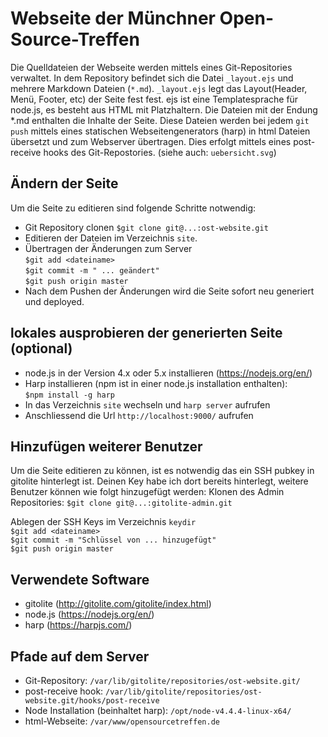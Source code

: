 # Webseite der Münchner Open-Source-Treffen

Die Quelldateien der Webseite werden mittels eines Git-Repositories verwaltet. In dem Repository befindet sich die Datei `_layout.ejs` und mehrere Markdown Dateien (`*.md`). `_layout.ejs` legt das Layout(Header, Menü, Footer, etc) der Seite fest fest. ejs ist eine Templatesprache für node.js, es besteht aus HTML mit Platzhaltern. Die Dateien mit der Endung *.md enthalten die Inhalte der Seite. Diese Dateien werden bei jedem `git push` mittels eines statischen Webseitengenerators (harp) in html Dateien übersetzt und zum Webserver übertragen. Dies erfolgt mittels eines post-receive hooks des Git-Repostories. (siehe auch: `uebersicht.svg`)

## Ändern der Seite

Um die Seite zu editieren sind folgende Schritte notwendig:
* Git Repository clonen
  `$git clone git@...:ost-website.git`
* Editieren der Dateien im Verzeichnis `site`. 
* Übertragen der Änderungen zum Server   
  `$git add <dateiname>`   
  `$git commit -m " ... geändert"`   
  `$git push origin master`   
* Nach dem Pushen der Änderungen wird die Seite sofort neu generiert und deployed.


## lokales ausprobieren der generierten Seite (optional)

* node.js in der Version 4.x oder 5.x installieren (https://nodejs.org/en/)
* Harp installieren (npm ist in einer node.js installation enthalten):   
  `$npm install -g harp`
* In das Verzeichnis `site` wechseln und `harp server` aufrufen
* Anschliessend die Url `http://localhost:9000/` aufrufen


## Hinzufügen weiterer Benutzer

Um die Seite editieren zu können, ist es notwendig das ein SSH pubkey in gitolite hinterlegt ist. Deinen Key habe ich dort bereits hinterlegt, weitere Benutzer können wie folgt hinzugefügt werden:
Klonen des Admin Repositories:
`$git clone git@...:gitolite-admin.git`

Ablegen der SSH Keys im Verzeichnis `keydir`   
`$git add <dateiname>`   
`$git commit -m "Schlüssel von ... hinzugefügt"`   
`$git push origin master`   


## Verwendete Software
* gitolite (http://gitolite.com/gitolite/index.html)
* node.js (https://nodejs.org/en/)
* harp (https://harpjs.com/)


## Pfade auf dem Server
* Git-Repository: `/var/lib/gitolite/repositories/ost-website.git/`
* post-receive hook: `/var/lib/gitolite/repositories/ost-website.git/hooks/post-receive`
* Node Installation (beinhaltet harp): `/opt/node-v4.4.4-linux-x64/`
* html-Webseite: `/var/www/opensourcetreffen.de`

